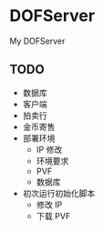 # DOFServer
My DOFServer

## TODO
* 数据库
* 客户端
* 拍卖行
* 金币寄售
* 部署环境
    * IP 修改
    * 环境要求
    * PVF
    * 数据库
* 初次运行初始化脚本
    * 修改 IP
    * 下载 PVF
